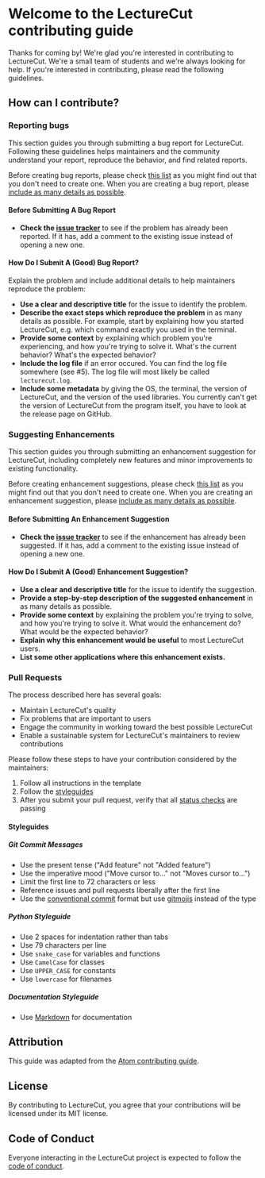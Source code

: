 # Welcome to the LectureCut contributing guide

Thanks for coming by! We're glad you're interested in contributing to LectureCut.
We're a small team of students and we're always looking for help.
If you're interested in contributing, please read the following guidelines.

## How can I contribute?

### Reporting bugs

This section guides you through submitting a bug report for LectureCut.
Following these guidelines helps maintainers and the community understand your report, reproduce the behavior, and find related reports.

Before creating bug reports, please check [this list](#before-submitting-a-bug-report) as you might find out that you don't need to create one.
When you are creating a bug report, please [include as many details as possible](#how-do-i-submit-a-good-bug-report).

#### Before Submitting A Bug Report

<!-- * **Check the [FAQs on the Wiki]() -->
* **Check the [issue tracker](https://github.com/Gamer92000/LectureCut/issues)** to see if the problem has already been reported. If it has, add a comment to the existing issue instead of opening a new one.

#### How Do I Submit A (Good) Bug Report?

Explain the problem and include additional details to help maintainers reproduce the problem:

* **Use a clear and descriptive title** for the issue to identify the problem.
* **Describe the exact steps which reproduce the problem** in as many details as possible. For example, start by explaining how you started LectureCut, e.g. which command exactly you used in the terminal.
* **Provide some context** by explaining which problem you're experiencing, and how you're trying to solve it. What's the current behavior? What's the expected behavior?
* **Include the log file** if an error occured. You can find the log file somewhere (see #5). The log file will most likely be called `lecturecut.log`.
* **Include some metadata** by giving the OS, the terminal, the version of LectureCut, and the version of the used libraries. You currently can't get the version of LectureCut from the program itself, you have to look at the release page on GitHub.

### Suggesting Enhancements

This section guides you through submitting an enhancement suggestion for LectureCut, including completely new features and minor improvements to existing functionality.

Before creating enhancement suggestions, please check [this list](#before-submitting-an-enhancement-suggestion) as you might find out that you don't need to create one.
When you are creating an enhancement suggestion, please [include as many details as possible](#how-do-i-submit-a-good-enhancement-suggestion).

#### Before Submitting An Enhancement Suggestion

* **Check the [issue tracker](https://github.com/Gamer92000/LectureCut/issues)** to see if the enhancement has already been suggested. If it has, add a comment to the existing issue instead of opening a new one.

#### How Do I Submit A (Good) Enhancement Suggestion?

* **Use a clear and descriptive title** for the issue to identify the suggestion.
* **Provide a step-by-step description of the suggested enhancement** in as many details as possible.
* **Provide some context** by explaining the problem you're trying to solve, and how you're trying to solve it. What would the enhancement do? What would be the expected behavior?
* **Explain why this enhancement would be useful** to most LectureCut users.
* **List some other applications where this enhancement exists.**

### Pull Requests

The process described here has several goals:

- Maintain LectureCut's quality
- Fix problems that are important to users
- Engage the community in working toward the best possible LectureCut
- Enable a sustainable system for LectureCut's maintainers to review contributions

Please follow these steps to have your contribution considered by the maintainers:

1. Follow all instructions in the template
2. Follow the [styleguides](#styleguides)
3. After you submit your pull request, verify that all [status checks](https://help.github.com/articles/about-status-checks/) are passing

#### Styleguides

##### Git Commit Messages

* Use the present tense ("Add feature" not "Added feature")
* Use the imperative mood ("Move cursor to..." not "Moves cursor to...")
* Limit the first line to 72 characters or less
* Reference issues and pull requests liberally after the first line
* Use the [conventional commit](https://www.conventionalcommits.org/en/v1.0.0/) format but use [gitmojis](https://gitmoji.dev/) instead of the type

##### Python Styleguide

* Use 2 spaces for indentation rather than tabs
* Use 79 characters per line
* Use `snake_case` for variables and functions
* Use `CamelCase` for classes
* Use `UPPER_CASE` for constants
* Use `lowercase` for filenames

##### Documentation Styleguide

* Use [Markdown](https://daringfireball.net/projects/markdown/syntax) for documentation

## Attribution

This guide was adapted from the [Atom contributing guide](https://github.com/atom/atom/blob/master/CONTRIBUTING.md).

## License

By contributing to LectureCut, you agree that your contributions will be licensed under its MIT license.

## Code of Conduct

Everyone interacting in the LectureCut project is expected to follow the [code of conduct](.github/CODE_OF_CONDUCT.md).

